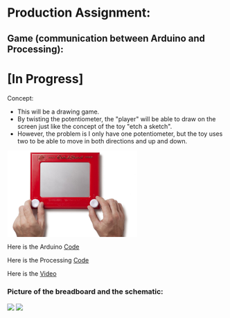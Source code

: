 # Production Assignment:
## Game (communication between Arduino and Processing): 

# [In Progress]

Concept:
- This will be a drawing game.
- By twisting the potentiometer, the "player" will be able to draw on the screen just like the concept of the toy "etch a sketch".
- However, the problem is I only have one potentiometer, but the toy uses two to be able to move in both directions and up and down.

<img src="https://github.com/SalamaAlmheiri/introToIM/blob/main/June%2028/drawing%20idea.jpg" width=300 align=center>  



Here is the Arduino [Code](-)

Here is the Processing [Code](-)

Here is the [Video](-)



### **Picture of the breadboard and the schematic:**

<img src="-" width=600 align=center> 

<img src="-" width=600 align=center>  
